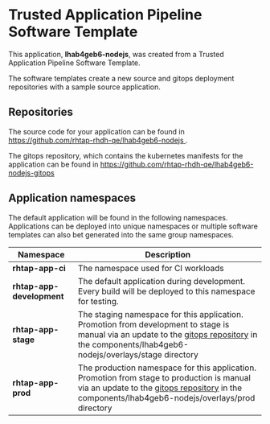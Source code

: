 # Trusted Application Pipeline Software Template

This application, **lhab4geb6-nodejs**, was created from a Trusted Application Pipeline Software Template.

The software templates create a new source and gitops deployment repositories with a sample source application. 

## Repositories

The source code for your application can be found in [https://github.com/rhtap-rhdh-qe/lhab4geb6-nodejs ](https://github.com/rhtap-rhdh-qe/lhab4geb6-nodejs ).
 
The gitops repository, which contains the kubernetes manifests for the application can be found in 
[https://github.com/rhtap-rhdh-qe/lhab4geb6-nodejs-gitops ](https://github.com/rhtap-rhdh-qe/lhab4geb6-nodejs-gitops ) 

## Application namespaces 

The default application will be found in the following namespaces. Applications can be deployed into unique namespaces or multiple software templates can also bet generated into the same group namespaces.  

|  Namespace   |  Description   |  
| -------- | -------- |
| **rhtap-app-ci** | The namespace used for CI workloads |
| **rhtap-app-development** | The default application during development. Every build will be deployed to this namespace for testing. |
| **rhtap-app-stage** | The staging namespace for this application. Promotion from development to stage is manual via an update to the [gitops repository](https://github.com/rhtap-rhdh-qe/lhab4geb6-nodejs-gitops ) in the components/lhab4geb6-nodejs/overlays/stage directory |
| **rhtap-app-prod** | The production namespace for this application. Promotion from stage to production is manual via an update to the [gitops repository](https://github.com/rhtap-rhdh-qe/lhab4geb6-nodejs-gitops ) in the components/lhab4geb6-nodejs/overlays/prod directory |